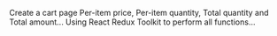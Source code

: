 Create a cart page  Per-item price, Per-item quantity, Total quantity and Total amount... Using React Redux Toolkit to perform all functions...